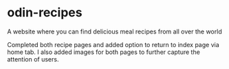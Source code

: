 # odin-recipes
A website where you can find delicious meal recipes from all over the world

Completed both recipe pages and added option to return to index page via home tab.
I also added images for both pages to further capture the attention of users.
